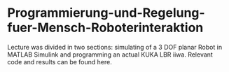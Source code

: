 # Programmierung-und-Regelung-fuer-Mensch-Roboterinteraktion
Lecture was divided in two sections:  simulating of a 3 DOF planar Robot in MATLAB Simulink and programming an actual KUKA LBR iiwa.
Relevant code and results can be found here.
